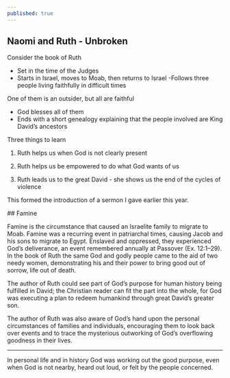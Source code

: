 ```yaml
---
published: true
---
```

## Naomi and Ruth - Unbroken

Consider the book of Ruth

- Set in the time of the Judges
- Starts in Israel, moves to Moab, then returns to Israel
-Follows three people living faithfully in difficult times

One of them is an outsider, but all are faithful

- God blesses all of them
- Ends with a short genealogy explaining that the people involved are King David’s ancestors

Three things to learn

1. Ruth helps us when God is not clearly present

2. Ruth helps us be empowered to do what God wants of us

3. Ruth leads us to the great David - she shows us the end of the cycles of violence 


This formed the introduction of a sermon I gave earlier this year.

## Famine 

Famine is the circumstance that caused an Israelite family to migrate to Moab. Famine was a recurring event in patriarchal times, causing Jacob and his sons to migrate to Egypt. Enslaved and oppressed, they experienced God’s deliverance, an event remembered annually at Passover (Ex. 12:1–29). In the book of Ruth the same God and godly people came to the aid of two needy women, demonstrating his and their power to bring good out of sorrow, life out of death.

The author of Ruth could see part of God’s purpose for human history being fulfilled in David; the Christian reader can fit the part into the whole, for God was executing a plan to redeem humankind through great David’s greater son. 

The author of Ruth was also aware of God’s hand upon the personal circumstances of families and individuals, encouraging them to look back over events and to trace the mysterious outworking of God’s overflowing goodness in their lives. 

--- 

In personal life and in history God was working out the good purpose, even when God is not nearby, heard out loud, or felt by the people concerned.
